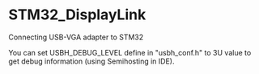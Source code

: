 # STM32_DisplayLink
Connecting USB-VGA adapter to STM32  
  
You can set USBH_DEBUG_LEVEL define in "usbh_conf.h" to 3U value to get debug information (using Semihosting in IDE).  

